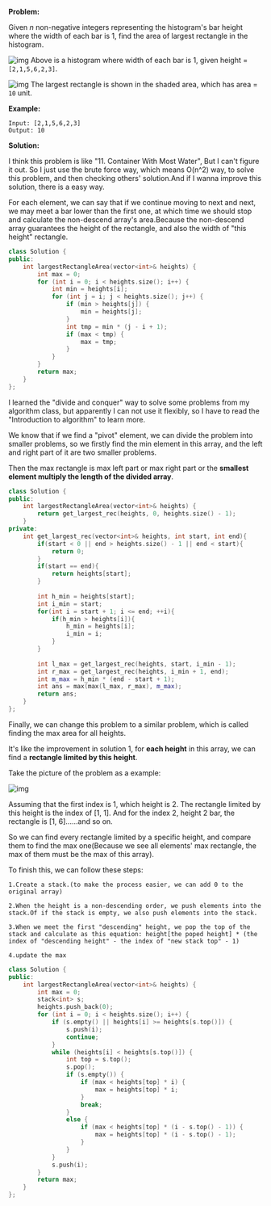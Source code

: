 **Problem:**

Given *n* non-negative integers representing the histogram's bar height where the width of each bar is 1, find the area of largest rectangle in the histogram.

 

![img](https://assets.leetcode.com/uploads/2018/10/12/histogram.png)
Above is a histogram where width of each bar is 1, given height = `[2,1,5,6,2,3]`.

 

![img](https://assets.leetcode.com/uploads/2018/10/12/histogram_area.png)
The largest rectangle is shown in the shaded area, which has area = `10` unit.

 

**Example:**

```
Input: [2,1,5,6,2,3]
Output: 10
```

**Solution:**

I think this problem is like "11. Container With Most Water", But I can't figure it out. So I just use the brute force way, which means O(n^2) way, to solve this problem, and then checking others' solution.And if I wanna improve this solution, there is a easy way.

For each element, we can say that if we continue moving to next and next, we may meet a bar lower than the first one, at which time we should stop and calculate the non-descend array's area.Because the non-descend array guarantees the height of the rectangle, and also the width of "this height" rectangle.

```c++
class Solution {
public:
    int largestRectangleArea(vector<int>& heights) {
        int max = 0;
        for (int i = 0; i < heights.size(); i++) {
            int min = heights[i];
            for (int j = i; j < heights.size(); j++) {
                if (min > heights[j]) {
                    min = heights[j];
                }
                int tmp = min * (j - i + 1);
                if (max < tmp) {
                    max = tmp;
                }
            }
        }
        return max;
    }
};
```

I learned the "divide and conquer" way to solve some problems from my algorithm class, but apparently I can not use it flexibly, so I have to read the "Introduction to algorithm" to learn more.

We know that if we find a "pivot" element, we can divide the problem into smaller problems, so we firstly find the min element in this array, and the left and right part of it are two smaller problems.

Then the max rectangle is max left part or max right part or the **smallest element multiply the length of the divided array**.

```c++
class Solution {
public:
    int largestRectangleArea(vector<int>& heights) {      
        return get_largest_rec(heights, 0, heights.size() - 1);
    }
private:
    int get_largest_rec(vector<int>& heights, int start, int end){
        if(start < 0 || end > heights.size() - 1 || end < start){
            return 0;
        }
        if(start == end){
            return heights[start];
        }
        
        int h_min = heights[start];
        int i_min = start;
        for(int i = start + 1; i <= end; ++i){
            if(h_min > heights[i]){
                h_min = heights[i];
                i_min = i;
            }
        }
        
        int l_max = get_largest_rec(heights, start, i_min - 1);
        int r_max = get_largest_rec(heights, i_min + 1, end);
        int m_max = h_min * (end - start + 1);
        int ans = max(max(l_max, r_max), m_max);
        return ans;
    }
};
```

Finally, we can change this problem to a similar problem, which is called finding the max area for all heights.

It's like the improvement in solution 1, for **each height** in this array, we can find a **rectangle limited by this height**.

Take the picture of the problem as a example:

![img](https://assets.leetcode.com/uploads/2018/10/12/histogram.png)

Assuming that the first index is 1, which height is 2. The rectangle limited by this height is the index of [1, 1]. And for the index 2, height 2 bar, the rectangle is [1, 6]......and so on.

So we can find every rectangle limited by a specific height, and compare them to find the max one(Because we see all elements' max rectangle, the max of them must be the max of this array).

To finish this, we can follow these steps:

```
1.Create a stack.(to make the process easier, we can add 0 to the original array)

2.When the height is a non-descending order, we push elements into the stack.Of if the stack is empty, we also push elements into the stack.

3.When we meet the first "descending" height, we pop the top of the stack and calculate as this equation: height[the poped height] * (the index of "descending height" - the index of "new stack top" - 1)

4.update the max
```

```c++
class Solution {
public:
    int largestRectangleArea(vector<int>& heights) {
        int max = 0;
        stack<int> s;
        heights.push_back(0);
        for (int i = 0; i < heights.size(); i++) {
            if (s.empty() || heights[i] >= heights[s.top()]) {
                s.push(i);
                continue;
            }
            while (heights[i] < heights[s.top()]) {
                int top = s.top();
                s.pop();
                if (s.empty()) {
                    if (max < heights[top] * i) {
                        max = heights[top] * i;
                    }
                    break;
                }
                else {
                    if (max < heights[top] * (i - s.top() - 1)) {
                        max = heights[top] * (i - s.top() - 1);
                    }
                }
            }
            s.push(i);
        }
        return max;
    }
};
```

